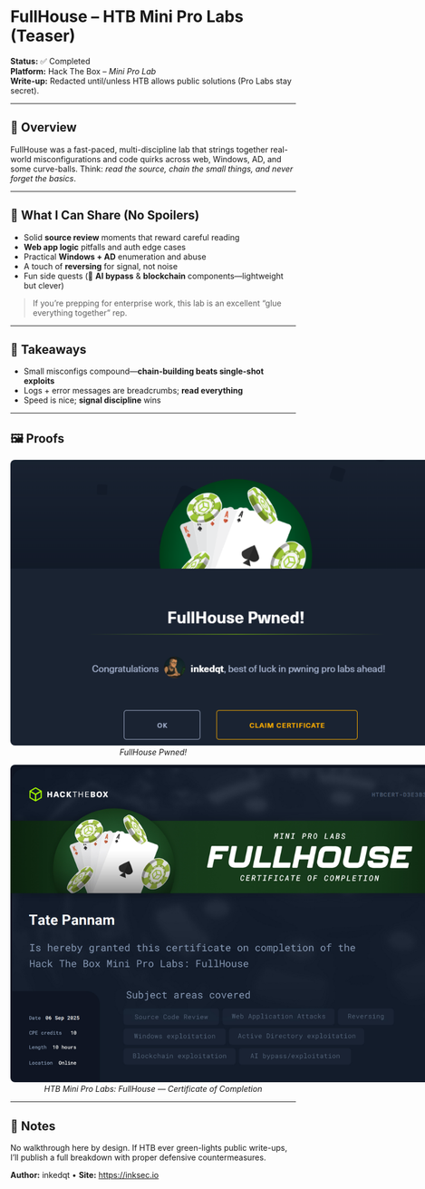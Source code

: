 # FullHouse – HTB Mini Pro Labs (Teaser)

**Status:** ✅ Completed  
**Platform:** Hack The Box – *Mini Pro Lab*  
**Write-up:** Redacted until/unless HTB allows public solutions (Pro Labs stay secret).

---

## 🧭 Overview
FullHouse was a fast-paced, multi-discipline lab that strings together real-world misconfigurations and code quirks across web, Windows, AD, and some curve-balls. Think: *read the source, chain the small things, and never forget the basics*.

---

## 🧪 What I Can Share (No Spoilers)
- Solid **source review** moments that reward careful reading
- **Web app logic** pitfalls and auth edge cases
- Practical **Windows + AD** enumeration and abuse
- A touch of **reversing** for signal, not noise
- Fun side quests (👀 **AI bypass** & **blockchain** components—lightweight but clever)

> If you’re prepping for enterprise work, this lab is an excellent “glue everything together” rep.

---

## 🧠 Takeaways
- Small misconfigs compound—**chain-building beats single-shot exploits**
- Logs + error messages are breadcrumbs; **read everything**
- Speed is nice; **signal discipline** wins

---

## 🖼️ Proofs
<p align="center">
  <img src="https://raw.githubusercontent.com/inkedqt/ctf-writeups/main/HTB/proofs/fullhouse.png" alt="FullHouse Pwned screen" style="max-width: 800px; border-radius: 8px;">
  <br/><em>FullHouse Pwned!</em>
</p>

<p align="center">
  <img src="https://raw.githubusercontent.com/inkedqt/ctf-writeups/main/assets/certs/fullhouse_cert.png" alt="HTB FullHouse certificate" style="max-width: 800px; border-radius: 8px;">
  <br/><em>HTB Mini Pro Labs: FullHouse — Certificate of Completion</em>
</p>

---

## 📌 Notes
No walkthrough here by design. If HTB ever green-lights public write-ups, I’ll publish a full breakdown with proper defensive countermeasures.

**Author:** inkedqt • **Site:** https://inksec.io

